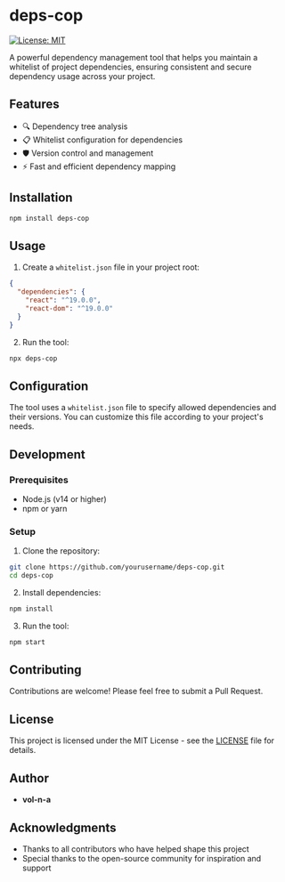 # deps-cop

[![License: MIT](https://img.shields.io/badge/License-MIT-yellow.svg)](https://opensource.org/licenses/MIT)

A powerful dependency management tool that helps you maintain a whitelist of project dependencies, ensuring consistent and secure dependency usage across your project.

## Features

- 🔍 Dependency tree analysis
- 📋 Whitelist configuration for dependencies
- 🛡️ Version control and management
- ⚡ Fast and efficient dependency mapping

## Installation

```bash
npm install deps-cop
```

## Usage

1. Create a `whitelist.json` file in your project root:

```json
{
  "dependencies": {
    "react": "^19.0.0",
    "react-dom": "^19.0.0"
  }
}
```

2. Run the tool:

```bash
npx deps-cop
```

## Configuration

The tool uses a `whitelist.json` file to specify allowed dependencies and their versions. You can customize this file according to your project's needs.

## Development

### Prerequisites

- Node.js (v14 or higher)
- npm or yarn

### Setup

1. Clone the repository:
```bash
git clone https://github.com/yourusername/deps-cop.git
cd deps-cop
```

2. Install dependencies:
```bash
npm install
```

3. Run the tool:
```bash
npm start
```

## Contributing

Contributions are welcome! Please feel free to submit a Pull Request.

## License

This project is licensed under the MIT License - see the [LICENSE](LICENSE) file for details.

## Author

- **vol-n-a**

## Acknowledgments

- Thanks to all contributors who have helped shape this project
- Special thanks to the open-source community for inspiration and support
